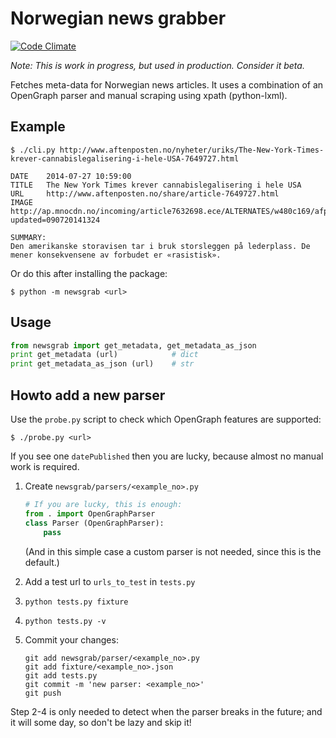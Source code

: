 Norwegian news grabber
======================

[![Code Climate](https://codeclimate.com/github/normalnorway/newsgrab/badges/gpa.svg)](https://codeclimate.com/github/normalnorway/newsgrab)

<!-- landscape.io is down
[![Code Health](https://landscape.io/github/normalnorway/newsgrab/master/landscape.svg?style=flat)](https://landscape.io/github/normalnorway/newsgrab/master)
-->
<!-- code works, but tests are failing. character encoding issues
[![Build Status](https://travis-ci.org/normalnorway/newsgrab.svg?branch=master)](https://travis-ci.org/normalnorway/newsgrab)
-->

*Note: This is work in progress, but used in production. Consider it beta.*

Fetches meta-data for Norwegian news articles. It uses a combination of
an OpenGraph parser and manual scraping using xpath (python-lxml).


## Example

    $ ./cli.py http://www.aftenposten.no/nyheter/uriks/The-New-York-Times-krever-cannabislegalisering-i-hele-USA-7649727.html

    DATE    2014-07-27 10:59:00
    TITLE   The New York Times krever cannabislegalisering i hele USA
    URL     http://www.aftenposten.no/share/article-7649727.html
    IMAGE   http://ap.mnocdn.no/incoming/article7632698.ece/ALTERNATES/w480c169/afp000742852.jpg?updated=090720141324

    SUMMARY:
    Den amerikanske storavisen tar i bruk storsleggen på lederplass. De
    mener konsekvensene av forbudet er «rasistisk».

Or do this after installing the package:

    $ python -m newsgrab <url>


## Usage

```python
from newsgrab import get_metadata, get_metadata_as_json
print get_metadata (url)            # dict
print get_metadata_as_json (url)    # str
```


## Howto add a new parser

Use the `probe.py` script to check which OpenGraph features are supported:

    $ ./probe.py <url>

If you see one `datePublished` then you are lucky, because almost no
manual work is required.

1. Create `newsgrab/parsers/<example_no>.py`

    ```python
    # If you are lucky, this is enough:
    from . import OpenGraphParser
    class Parser (OpenGraphParser):
        pass
    ```

   (And in this simple case a custom parser is not needed, since this
   is the default.)

2. Add a test url to `urls_to_test` in `tests.py`

3. `python tests.py fixture`

4. `python tests.py -v`

5. Commit your changes:
   ```
   git add newsgrab/parser/<example_no>.py
   git add fixture/<example_no>.json
   git add tests.py
   git commit -m 'new parser: <example_no>'
   git push
   ```

Step 2-4 is only needed to detect when the parser breaks in the future;
and it will some day, so don't be lazy and skip it!
